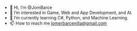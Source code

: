 - 👋 Hi, I’m @JomBarce
- 👀 I’m interested in Game, Web and App Development, and AI.
- 🌱 I’m currently learning C#, Python, and Machine Learning.
- 📫 How to reach me jomerbarcenilla@gmail.com
